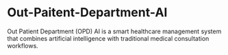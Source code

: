 # Out-Paitent-Department-AI
Out Patient Department (OPD) AI is a smart healthcare management system that combines artificial intelligence with traditional medical consultation workflows.
